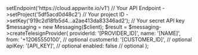 <?php

use Appwrite\Client;
use Appwrite\Services\Messaging;

$client = (new Client())
    ->setEndpoint('https://cloud.appwrite.io/v1') // Your API Endpoint
    ->setProject('5df5acd0d48c2') // Your project ID
    ->setKey('919c2d18fb5d4...a2ae413da83346ad2'); // Your secret API key

$messaging = new Messaging($client);

$result = $messaging->createTelesignProvider(
    providerId: '[PROVIDER_ID]',
    name: '[NAME]',
    from: '+12065550100', // optional
    customerId: '[CUSTOMER_ID]', // optional
    apiKey: '[API_KEY]', // optional
    enabled: false // optional
);